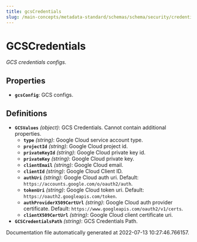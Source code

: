 ```yaml
---
title: gcsCredentials
slug: /main-concepts/metadata-standard/schemas/schema/security/credentials
---
```


# GCSCredentials

*GCS credentials configs.*

## Properties

- **`gcsConfig`**: GCS configs.
## Definitions

- **`GCSValues`** *(object)*: GCS Credentials. Cannot contain additional properties.
  - **`type`** *(string)*: Google Cloud service account type.
  - **`projectId`** *(string)*: Google Cloud project id.
  - **`privateKeyId`** *(string)*: Google Cloud private key id.
  - **`privateKey`** *(string)*: Google Cloud private key.
  - **`clientEmail`** *(string)*: Google Cloud email.
  - **`clientId`** *(string)*: Google Cloud Client ID.
  - **`authUri`** *(string)*: Google Cloud auth uri. Default: `https://accounts.google.com/o/oauth2/auth`.
  - **`tokenUri`** *(string)*: Google Cloud token uri. Default: `https://oauth2.googleapis.com/token`.
  - **`authProviderX509CertUrl`** *(string)*: Google Cloud auth provider certificate. Default: `https://www.googleapis.com/oauth2/v1/certs`.
  - **`clientX509CertUrl`** *(string)*: Google Cloud client certificate uri.
- **`GCSCredentialsPath`** *(string)*: GCS Credentials Path.


Documentation file automatically generated at 2022-07-13 10:27:46.766157.
